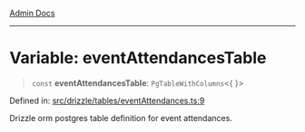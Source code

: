 [Admin Docs](/)

***

# Variable: eventAttendancesTable

> `const` **eventAttendancesTable**: `PgTableWithColumns`\<\{ \}\>

Defined in: [src/drizzle/tables/eventAttendances.ts:9](https://github.com/gautam-divyanshu/talawa-api/blob/22f85ff86fcf5f38b53dcdb9fe90ab33ea32d944/src/drizzle/tables/eventAttendances.ts#L9)

Drizzle orm postgres table definition for event attendances.
